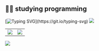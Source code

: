 ## 🧑‍🎓 studying programming
[![Typing SVG](https://readme-typing-svg.herokuapp.com?color=A236F7&lines=Welcome+to+my+profile.)](https://git.io/typing-svg)
![](https://media.discordapp.net/attachments/861211864028938254/964288284404621332/wp2925028.jpg)


  <table>
    <tr>
      <td>
        <img align="center" src="https://github-readme-stats.vercel.app/api?username=buenindvl&show_icons=true&hide_border=true&icon_color=ffca28&title_color=ffa000" />
      </td>
      <td>
        <img align="center" src="https://github-readme-stats.vercel.app/api/top-langs/?username=buenindvl&layout=compact&hide_border=true&title_color=ffa000" />
      </td>
    </tr>
  </table>
</a>

[![](https://count.getloli.com/get/@JindaiKirin?theme=moebooru)](https://github.com/buenindvl)

